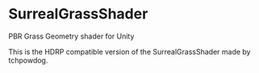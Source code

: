 # SurrealGrassShader
PBR Grass Geometry shader for Unity

This is the HDRP compatible version of the SurrealGrassShader made by tchpowdog.
